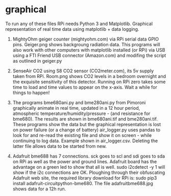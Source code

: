 # graphical
To run any of these files RPi needs Python 3 and Matplotlib.
Graphical representation of real time data using matplotlib + data logging. 

1. MightyOhm geiger counter (mightyohm.com) via RPi serial data GPIO pins. Geiger.png shows backgroung radiation data. This programs will also work with other computers with matplotlib installed (or RPi) via USB using a FTI Friend USB connector (Amazon.com) and modifing the script as outlined in geiger.py

2. SenseAir CO2 using S8 CO2 sensor (CO2meter.com), its 5v supply taken from RPi. Room.png shows CO2 levels in a bedroom overnight and the exquisite sensitivity of this detector. Running on RPi zero takes some time to load and time values to appear on the x-axis. Wait a while for things to happen!

3. The programs bme680ani.py and bme280ani.py from Pimoroni graphically animate in real time, updated in a 12 hour period, atmospheric temperature/humidity/pressure - (and resistance for bme680). The results are shown in bme680ani.tif and bme280ani.tif.  These programs show the data but the graphical representation is lost on power failure (or a change of battery) air_logger.py uses pandas to look for and re-read the existing file and show it on screen - while continuing to log data. Example shown in air_logger.csv. Deleting the latter file allows data to be started from new.

4.  Adafruit bme688 has 7 connections. sck goes to scl and sdi goes to sda on RPi as well as the power and ground lines. Adafruit board has the advantage on a green led  to show that all is well. sudo i2cdetect -y 1 will show if the i2c connections are OK. Ploughing through their obfuscating Adafruit web site, the required library       download for RPi is: sudo pip3 install adafruit-circuitpython-bme680. The file adafruitbme688.jpg shows data for a 12h run.  

